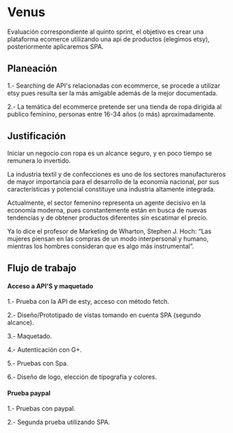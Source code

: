 # Venus
Evaluación correspondiente al quinto sprint, el objetivo es crear una plataforma ecomerce utilizando una api de productos (elegimos etsy),  posteriormente aplicaremos SPA.

## Planeación
1.- Searching de API's relacionadas con ecommerce, se procede a utilizar etsy pues resulta ser la más amigable además de la mejor documentada.

2.- La temática del ecommerce pretende ser una tienda de ropa dirigida al publico feminino, personas entre 16-34 años (o más) aproximadamente.

## Justificación
Iniciar un negocio con ropa es un alcance seguro, y en poco tiempo se remunera lo invertido.

La industria textil y de confecciones es uno de los sectores manufactureros de mayor importancia para el desarrollo de la economía nacional, por sus características y potencial constituye una industria altamente integrada.

Actualmente, el sector femenino representa un agente decisivo en la economía moderna, pues constantemente están en busca de nuevas tendencias y de obtener productos diferentes sin escatimar el precio. 

Ya lo dice el profesor de Marketing de Wharton, Stephen J. Hoch: “Las mujeres piensan en las compras de un modo interpersonal y humano, mientras los hombres consideran que es algo más instrumental”.

## Flujo de trabajo
#### Acceso a API'S y maquetado
1.- Prueba con la API de esty, acceso con método fetch.

2.- Diseño/Prototipado de vistas tomando en cuenta SPA (segundo alcance).

3.- Maquetado.

4.- Autenticación con G+.

5.- Pruebas con Spa.

6.- Diseño de logo, elección de tipografía y colores.

#### Prueba paypal
1.- Pruebas con paypal.

2.- Segunda prueba utilizando SPA.